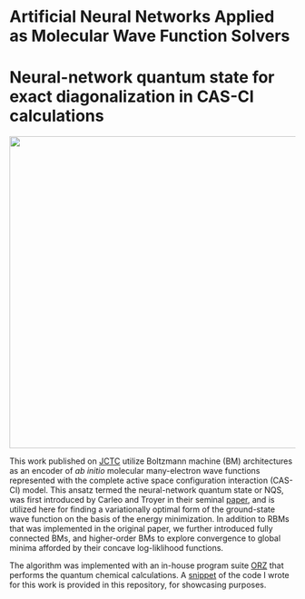 # Artificial Neural Networks Applied as Molecular Wave Function Solvers
Neural-network quantum state for exact diagonalization in CAS-CI calculations
==============================================================

<img src="https://github.com/lesterpjy/nqs_casci/blob/master/img/nqs_.png" width="550">

This work published on [JCTC](https://pubs.acs.org/doi/10.1021/acs.jctc.9b01132) utilize Boltzmann machine (BM) architectures as an encoder of *ab initio* molecular many-electron wave functions represented with the complete active space configuration interaction (CAS-CI) model. This ansatz termed the neural-network quantum state or NQS, was first introduced by Carleo and Troyer in their seminal [paper](https://arxiv.org/abs/1606.02318), and is utilized here for finding a variationally optimal form of the ground-state wave function on the basis of the energy minimization. In addition to RBMs that was implemented in the original paper, we further introduced fully connected BMs, and higher-order BMs to explore convergence to global minima afforded by their concave log-liklihood functions.

The algorithm was implemented with an in-house program suite [ORZ](https://onlinelibrary.wiley.com/doi/full/10.1002/qua.24808) that performs the quantum chemical calculations.
A [snippet](https://github.com/lesterpjy/nqs_casci/blob/master/nqs.cpp) of the code I wrote for this work is provided in this repository, for showcasing purposes.

